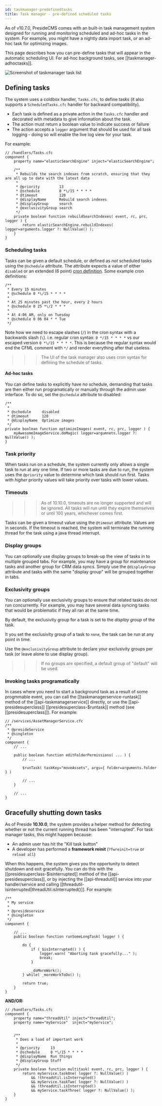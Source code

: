 ```yaml
---
id: taskmanager-predefinedtasks
title: Task manager - pre-defined scheduled tasks
---
```


As of v10.7.0, PresideCMS comes with an built-in task management system designed for running and monitoring scheduled and ad-hoc tasks in the system. For example, you might have a nightly data import task, or an ad-hoc task for optimizing images. 

This page describes how you can pre-define tasks that will appear in the automatic scheduling UI. For ad-hoc background tasks, see [[taskmanager-adhoctasks]].

![Screenshot of taskmanager task list](images/screenshots/taskmanagertasks.png)


## Defining tasks

The system uses a coldbox handler, `Tasks.cfc`, to define tasks (it also supports a `ScheduledTasks.cfc` handler for backward compatibility).

* Each task is defined as a private action in the `Tasks.cfc` handler and decorated with metadata to give information about the task.
* The action must return a boolean value to indicate success or failure
* The action accepts a `logger` argument that should be used for all task logging - doing so will enable the live log view for your task.

For example:

```luceescript
// /handlers/Tasks.cfc
component {
	property name="elasticSearchEngine" inject="elasticSearchEngine";

	/**
	 * Rebuilds the search indexes from scratch, ensuring that they are all up to date with the latest data
	 *
	 * @priority         13
	 * @schedule         0 *\/15 * * * *
	 * @timeout          120
	 * @displayName      Rebuild search indexes
	 * @displayGroup     search
	 * @exclusivityGroup search
	 */
	private boolean function rebuildSearchIndexes( event, rc, prc, logger ) {
		return elasticSearchEngine.rebuildIndexes( logger=arguments.logger ?: NullValue() );
	}
}
```

### Scheduling tasks

Tasks can be given a default schedule, or defined as _not_ scheduled tasks using the `@schedule` attribute. The attribute expects a value of either `disabled` or an extended (6 point) [cron definition](http://www.nncron.ru/help/EN/working/cron-format.htm). Some example cron definitions:

```luceescript
/**
 * Every 15 minutes
 * @schedule 0 *\/15 * * * *
 *
 * At 25 minutes past the hour, every 2 hours
 * @schedule 0 25 *\/2 * * *
 *
 * At 4:06 AM, only on Tuesday
 * @schedule 0 06 04 * * Tue
 */
```

Note how we need to escape slashes (`/`) in the cron syntax with a backwards slash (`\`). i.e. regular cron syntax: `0 */15 * * * *` vs our escaped version `0 *\/15 * * * *`. This is because the regular syntax would end the CFML comment with `*/` and render everything after that useless.

>>> The UI of the task manager also uses cron syntax for defining the schedule of tasks.

#### Ad-hoc tasks

You can define tasks to explicitly have _no_ schedule, demanding that tasks are then either run programatically or manually through the admin user interface. To do so, set the `@schedule` attribute to disabled:

```luceescript
/**
 *
 * @schedule     disabled
 * @timeout      120
 * @displayName  Optimize images
 */
private boolean function optimizeImages( event, rc, prc, logger ) {
	myAwesomeImageService.doMagic( logger=argumnets.logger ?: NullValue() );
}
```

### Task priority

When tasks run on a schedule, the system currently only allows a single task to run at any one time. If two or more tasks are due to run, the system uses the `@priority` value to determine which task should run first. Tasks with _higher_ priority values will take priority over tasks with lower values.

### Timeouts

>>> As of 10.10.0, timeouts are no longer supported and will be ignored. All tasks will run until they expire themselves or until 100 years, whichever comes first.

Tasks can be given a timeout value using the `@timeout` attribute. Values are in seconds. If the timeout is reached, the system will terminate the running thread for the task using a java thread interrupt.

### Display groups

You can optionally use display groups to break-up the view of tasks in to multiple grouped tabs. For example, you may have a group for maintenance tasks and another group for CRM data syncs. Simply use the `@displayGroup` attribute and tasks with the same "display group" will be grouped together in tabs.

### Exclusivity groups

You can optionally use exclusivity groups to ensure that related tasks do not run concurrently. For example, you may have several data syncing tasks that would be problematic if they all ran at the same time.

By default, the exclusivity group for a task is set to the *display group* of the task.

It you set the exclusivity group of a task to `none`, the task can be run at any point in time.

Use the `@exclusivityGroup` attribute to declare your exclusivity groups per task (or leave alone to use display group).

>>> If no groups are specified, a default group of "default" will be used.

### Invoking tasks programatically

In cases where you need to start a background task as a result of some progmmable event, you can call the [[taskmanagerservice-runtask]] method of the [[api-taskmanagerservice]] directly, or use the [[api-presidesuperclass]] [[presidesuperclass-$runtask]] method (see [[presidesuperclass]]). For example:

```luceescript
// /services/AssetManagerService.cfc
/**
 * @presideService
 * @singleton
 */
component {
	// ...

	public boolean function editFolderPermissions( ... ) {
		// ...

		$runTask( taskKey="moveAssets", args={ folder=arguments.folder } )

		// ...
	}

	// ...
}
```

## Gracefully shutting down tasks

As of Preside **10.10.0**, the system provides a helper method for detecting whether or not the current running thread has been "interrupted". For task manager tasks, this might happen because:

* An admin user has hit the "Kill task button"
* A developer has performed a **framework reinit** (`?fwreinit=true` or `reload all`)

When this happens, the system gives you the opportunity to detect shutdown and exit gracefully. You can do this with the [[presidesuperclass-$isinterrupted]] method of the [[api-presidesuperclass]], or by injecting the [[api-threadutil]] service into your handler/service and calling [[threadutil-isinterrupted|threadUtil.isInterrupted()]]. For example:


```luceescript
/**
 * My service
 *
 * @presideservice
 * @singleton
 */
component {

	// ...
	public boolean function runSomeLongTask( logger ) {

		do {
			if ( $isInterrupted() ) {
				logger.warn( "Aborting task gracefully..." );
				break;
			}

			_doMoreWork();
		} while( _moreWorkToDo() );

		return true;
	}
}
```

**AND/OR:**

```luceescript
// /handlers/Tasks.cfc
component {
	property name="threadUtil" inject="threadUtil";
	property name="myService"  inject="myService";


	/**
	 * Does a load of important work
	 *
	 * @priority     13
	 * @schedule     0 *\/15 * * * *
	 * @displayName  Run things
	 * @displayGroup Stuff
	 */
	private boolean function multitask( event, rc, prc, logger ) {
		return myService.taskOne( logger ?: NullValue() )
		    && !threadUtil.isInterrupted()
		    && myService.taskTwo( logger ?: NullValue() )
		    && !threadUtil.isInterrupted()
		    && myService.taskThree( logger ?: NullValue() );
	}
}
```